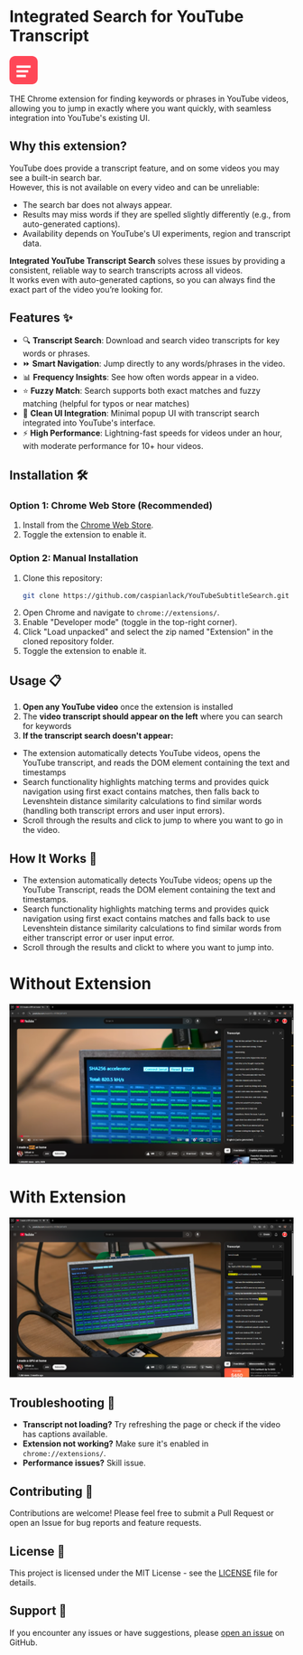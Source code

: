# Integrated Search for YouTube Transcript

<img src="Extension/assets/logo.png" width="50" alt="Extension Logo">

THE Chrome extension for finding keywords or phrases in YouTube videos, allowing you to jump in exactly where you want quickly, with seamless integration into YouTube's existing UI.

## Why this extension?

YouTube does provide a transcript feature, and on some videos you may see a built-in search bar.  
However, this is not available on every video and can be unreliable:

- The search bar does not always appear.
- Results may miss words if they are spelled slightly differently (e.g., from auto-generated captions).
- Availability depends on YouTube's UI experiments, region and transcript data.

**Integrated YouTube Transcript Search** solves these issues by providing a consistent, reliable way to search transcripts across all videos.  
It works even with auto-generated captions, so you can always find the exact part of the video you’re looking for.

## Features ✨

- 🔍 **Transcript Search**: Download and search video transcripts for key words or phrases.
- ⏩ **Smart Navigation**: Jump directly to any words/phrases in the video.
- 📊 **Frequency Insights**: See how often words appear in a video.
- ⭐ **Fuzzy Match**: Search supports both exact matches and fuzzy matching (helpful for typos or near matches)
- 🎨 **Clean UI Integration**: Minimal popup UI with transcript search integrated into YouTube's interface.
- ⚡ **High Performance**: Lightning-fast speeds for videos under an hour, with moderate performance for 10+ hour videos.

## Installation 🛠️

### Option 1: Chrome Web Store (Recommended)
1. Install from the [Chrome Web Store](https://chromewebstore.google.com/detail/youtube-transcript-search/pefodabjgdohmfnaiifenaboaijhfkdd).
2. Toggle the extension to enable it.

### Option 2: Manual Installation
1. Clone this repository:
   ```bash
   git clone https://github.com/caspianlack/YouTubeSubtitleSearch.git
   ```
2. Open Chrome and navigate to `chrome://extensions/`.
3. Enable "Developer mode" (toggle in the top-right corner).
4. Click "Load unpacked" and select the zip named "Extension" in the cloned repository folder.
5. Toggle the extension to enable it.

## Usage 📋

1. **Open any YouTube video** once the extension is installed
2. The **video transcript should appear on the left** where you can search for keywords
3. **If the transcript search doesn't appear:**
- The extension automatically detects YouTube videos, opens the YouTube transcript, and reads the DOM element containing the text and timestamps
- Search functionality highlights matching terms and provides quick navigation using first exact contains matches, then falls back to Levenshtein distance similarity calculations to find similar words (handling both transcript errors and user input errors).
- Scroll through the results and click to jump to where you want to go in the video.

## How It Works 🔧

- The extension automatically detects YouTube videos; opens up the YouTube Transcript, reads the DOM element containing the text and timestamps.
- Search functionality highlights matching terms and provides quick navigation using first exact contains matches and falls back to use Levenshtein distance similarity calculations to find similar words from either transcript error or user input error.
- Scroll through the results and clickt to where you want to jump into.

# Without Extension
![Alt text](demo/withoutextension.png)
# With Extension
![Alt text](demo/withextension.png)

## Troubleshooting 🐛

- **Transcript not loading?** Try refreshing the page or check if the video has captions available.
- **Extension not working?** Make sure it's enabled in `chrome://extensions/`.
- **Performance issues?** Skill issue.

## Contributing 🤝

Contributions are welcome! Please feel free to submit a Pull Request or open an Issue for bug reports and feature requests.

## License 📄

This project is licensed under the MIT License - see the [LICENSE](LICENSE) file for details.

## Support 💬

If you encounter any issues or have suggestions, please [open an issue](https://github.com/caspianlack/YouTubeSubtitleSearch/issues) on GitHub.
